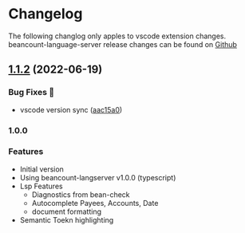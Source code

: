 # Changelog

The following changlog only apples to vscode extension changes. beancount-language-server release changes can be found on [Github](https://github.com/polarmutex/beancount-language-server)

## [1.1.2](https://github.com/polarmutex/beancount-language-server/compare/vscode-beancount-language-server-v1.1.1...vscode-beancount-language-server-v1.1.2) (2022-06-19)

### Bug Fixes 🐛

- vscode version sync ([aac15a0](https://github.com/polarmutex/beancount-language-server/commit/aac15a036344e68d1df7dd01aa205d486f29c717))

### 1.0.0

### Features

- Initial version
- Using beancount-langserver v1.0.0 (typescript)
- Lsp Features
  - Diagnostics from bean-check
  - Autocomplete Payees, Accounts, Date
  - document formatting
- Semantic Toekn highlighting
